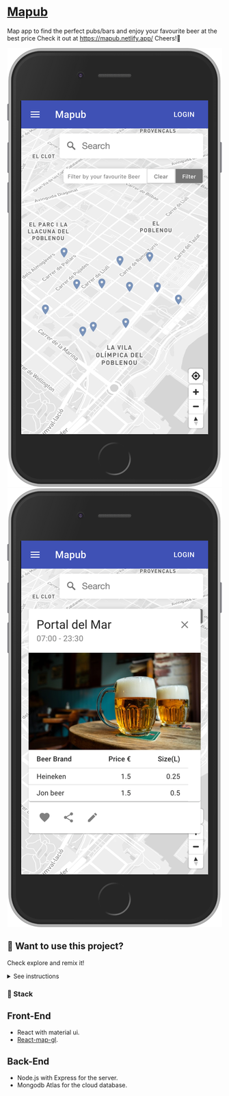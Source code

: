# [Mapub](https://mapub.netlify.app/)
Map app to find the perfect pubs/bars and enjoy your favourite beer at the best price
Check it out at https://mapub.netlify.app/
Cheers!🍻

![](assets/main_iphone.png 'Home')
![](assets/bar_selected_iphone.png 'Cheers')

## 🧪 Want to use this project?
Check explore and remix it!
<details><summary>See instructions</summary><br>
#### 1. Fork and the clone the repository
#### 2. In the root directoy run `npm run install:all`.
#### 3. Add your env variables:
#### 3.1 server --> .env.example (save as .env)
1. You can create your cluster by signing up at [mongodb](https://www.mongodb.com/cloud/atlas).
2. Allow connections (whitelist) from your IP or a global IP.
3. Create a user with read and write privileges. `Security --> Database Access .
4. Connect --> Connect your application --> Copy the uri  .

```txt
MONGO_URI=<your mongodb atlas uri>
```
#### 3.2 client --> .env.example (save as .env)

```txt
REACT_APP_MAPBOX_TOKEN=<your mapbox token>
```
1. You can get your token by signing up at [mapbox](https://www.mapbox.com/).

#### 4. In the root directoy run `npm run start:all`.
#### 5. 🚀 Open [http://localhost:3000](http://localhost:3000) to view it in your browser, and start using the app!

</details>

### 🥞 Stack

## Front-End
* React with material ui.
* [React-map-gl](http://visgl.github.io/react-map-gl/).

## Back-End
* Node.js with Express for the server.
* Mongodb Atlas for the cloud database.
